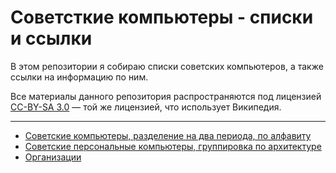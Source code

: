 # Советсткие компьютеры - списки и ссылки

В этом репозитории я собираю списки советских компьютеров, а также ссылки на информацию по ним.

Все материалы данного репозитория распространяются под лицензией [CC-BY-SA 3.0](https://creativecommons.org/licenses/by-sa/3.0/) — той же лицензией, что использует Википедия.

----

* [Советские компьютеры, разделение на два периода, по алфавиту](soviet-computers.md)
* [Советские персональные компьютеры, группировка по архитектуре](soviet-personal-computers.md)
* [Организации](soviet-organizations.md)

